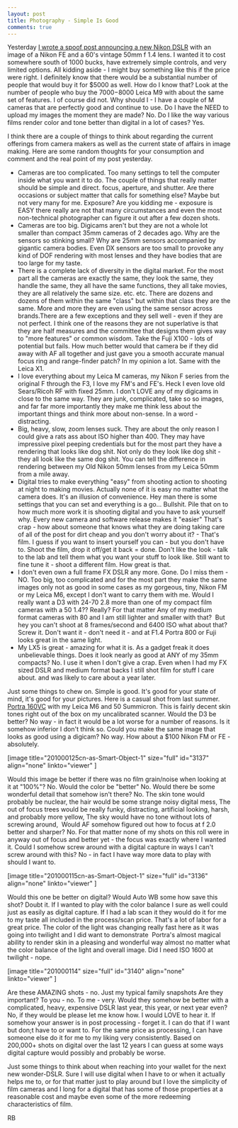 ```yaml
---
layout: post
title: Photography - Simple Is Good
comments: true
---
```

Yesterday <a href="http://photo.rwboyer.com/2011/06/28/new-nikon-digital-camera-annoucement/">I wrote a spoof post announcing a new Nikon DSLR</a> with an image of a Nikon FE and a 60's vintage 50mm f 1.4 lens. I wanted it to cost somewhere south of 1000 bucks, have extremely simple controls, and very limited options. All kidding aside - I might buy something like this if the price were right. I definitely know that there would be a substantial number of people that would buy it for $5000 as well. How do I know that? Look at the number of people who buy the $7000-$8000 Leica M9 with about the same set of features. I of course did not. Why should I - I have a couple of M cameras that are perfectly good and continue to use. Do I have the NEED to upload my images the moment they are made? No. Do I like the way various films render color and tone better than digital in a lot of cases? Yes.

I think there are a couple of things to think about regarding the current offerings from camera makers as well as the current state of affairs in image making. Here are some random thoughts for your consumption and comment and the real point of my post yesterday.
<ul>
	<li>Cameras are too complicated. Too many settings to tell the computer inside what you want it to do. The couple of things that really matter should be simple and direct. focus, aperture, and shutter. Are there occasions or subject matter that calls for something else? Maybe but not very many for me. Exposure? Are you kidding me - exposure is EASY there really are not that many circumstances and even the most non-technical photographer can figure it out after a few dozen shots.</li>
	<li>Cameras are too big. Digicams aren't but they are not a whole lot smaller than compact 35mm cameras of 2 decades ago. Why are the sensors so stinking small? Why are 25mm sensors accompanied by gigantic camera bodies. Even DX sensors are too small to provoke any kind of DOF rendering with most lenses and they have bodies that are too large for my taste.</li>
	<li>There is a complete lack of diversity in the digital market. For the most part all the cameras are exactly the same, they look the same, they handle the same, they all have the same functions, they all take movies, they are all relatively the same size. etc. etc. There are dozens and dozens of them within the same "class" but within that class they are the same. More and more they are even using the same sensor across brands.There are a few exceptions and they sell well - even if they are not perfect. I think one of the reasons they are not superlative is that they are half measures and the committee that designs them gives way to "more features" or common wisdom. Take the Fuji X100 - lots of potential but fails. How much better would that camera be if they did away with AF all together and just gave you a smooth accurate manual focus ring and range-finder patch? In my opinion a lot. Same with the Leica X1.</li>
	<li>I love everything about my Leica M cameras, my Nikon F series from the original F through the F3, I love my FM's and FE's. Heck I even love old Sears/Ricoh RF with fixed 25mm. I don't LOVE any of my digicams in close to the same way. They are junk, complicated, take so so images, and far far more importantly they make me think less about the important things and think more about non-sense. In a word - distracting.</li>
	<li>Big, heavy, slow, zoom lenses suck. They are about the only reason I could give a rats ass about ISO higher than 400. They may have impressive pixel peeping credentials but for the most part they have a rendering that looks like dog shit. Not only do they look like dog shit - they all look like the same dog shit. You can tell the difference in rendering between my Old Nikon 50mm lenses from my Leica 50mm from a mile away.</li>
	<li>Digital tries to make everything "easy" from shooting action to shooting at night to making movies. Actually none of it is easy no matter what the camera does. It's an illusion of convenience. Hey man there is some settings that you can set and everything is a go... Bullshit. Pile that on to how much more work it is shooting digital and you have to ask yourself why. Every new camera and software release makes it "easier" That's crap - how about someone that knows what they are doing taking care of all of the post for dirt cheap and you don't worry about it? - That's film. I guess if you want to insert yourself you can - but you don't have to. Shoot the film, drop it off/get it back = done. Don't like the look - talk to the lab and tell them what you want your stuff to look like. Still want to fine tune it - shoot a different film. How great is that.</li>
	<li>I don't even own a full frame FX DSLR any more. Gone. Do I miss them - NO. Too big, too complicated and for the most part they make the same images only not as good in some cases as my gorgeous, tiny, Nikon FM or my Leica M6, except I don't want to carry them with me. Would I really want a D3 with 24-70 2.8 more than one of my compact film cameras with a 50 1.4?? Really? For that matter Any of my medium format cameras with 80 and I am still lighter and smaller with that?  But hey you can't shoot at 8 frames/second and 6400 ISO what about that? Screw it. Don't want it - don't need it - and at F1.4 Portra 800 or Fuji looks great in the same light.</li>
	<li>My LX5 is great - amazing for what it is. As a gadget freak it does unbelievable things. Does it look nearly as good at ANY of my 35mm compacts? No. I use it when I don't give a crap. Even when I had my FX sized DSLR and medium format backs I still shot film for stuff I care about. and was likely to care about a year later.</li>
</ul>
Just some things to chew on. Simple is good. It's good for your state of mind, it's good for your pictures. Here is a casual shot from last summer. <a href="http://www.amazon.com/gp/product/B000LM6UJC/ref=as_li_ss_tl?ie=UTF8&amp;tag=rbde-20&amp;linkCode=as2&amp;camp=217145&amp;creative=399373&amp;creativeASIN=B000LM6UJC">Portra 160VC</a> with my Leica M6 and 50 Summicron. This is fairly decent skin tones right out of the box on my uncalibrated scanner. Would the D3 be better? No way - in fact it would be a lot worse for a number of reasons. Is it somehow inferior I don't think so. Could you make the same image that looks as good using a digicam? No way. How about a $100 Nikon FM or FE - absolutely.

[image title="201000125cn-as-Smart-Object-1" size="full" id="3137" align="none" linkto="viewer" ]

Would this image be better if there was no film grain/noise when looking at it at "100%"? No. Would the color be "better" No. Would there be some wonderful detail that somehow isn't there? No. The skin tone would probably be nuclear, the hair would be some strange noisy digital mess, The out of focus trees would be really funky, distracting, artificial looking, harsh, and probably more yellow, The sky would have no tone without lots of screwing around,  Would AF somehow figured out how to focus at f 2.0 better and sharper? No. For that matter none of my shots on this roll were in anyway out of focus and better yet - the focus was exactly where I wanted it. Could I somehow screw around with a digital capture in ways I can't screw around with this? No - in fact I have way more data to play with should I want to.

[image title="201000115cn-as-Smart-Object-1" size="full" id="3136" align="none" linkto="viewer" ]

Would this one be better on digital? Would Auto WB some how save this shot? Doubt it. If I wanted to play with the color balance I sure as well could just as easily as digital capture. If I had a lab scan it they would do it for me to my taste all included in the process/scan price. That's a lot of labor for a great price. The color of the light was changing really fast here as it was going into twilight and I did want to demonstrate  Portra's almost magical ability to render skin in a pleasing and wonderful way almost no matter what the color balance of the light and overall image. Did I need ISO 1600 at twilight - nope.

[image title="201000114" size="full" id="3140" align="none" linkto="viewer" ]

Are these AMAZING shots - no. Just my typical family snapshots Are they important? To you - no. To me - very. Would they somehow be better with a complicated, heavy, expensive DSLR last year, this year, or next year even? No, if they would be please let me know how. I would LOVE to hear it. If somehow your answer is in post processing - forget it. I can do that if I want but don;t have to or want to. For the same price as processing, I can have someone else do it for me to my liking very consistently. Based on 200,000+ shots on digital over the last 12 years I can guess at some ways digital capture would possibly and probably be worse.

Just some things to think about when reaching into your wallet for the next new wonder-DSLR. Sure I will use digital when I have to or when it actually helps me to, or for that matter just to play around but I love the simplicity of film cameras and I long for a digital that has some of those properties at a reasonable cost and maybe even some of the more redeeming characteristics of film.

RB